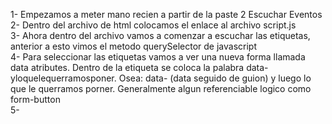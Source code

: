 1- Empezamos a meter mano recien a partir de la paste 2 Escuchar Eventos  
2- Dentro del archivo de html colocamos el enlace al archivo script.js  
3- Ahora dentro del archivo vamos a comenzar a escuchar las etiquetas, anterior a esto vimos el metodo querySelector de javascript  
4-  Para seleccionar las etiquetas vamos a ver una nueva forma llamada data atributes. Dentro de la etiqueta se coloca la palabra data-yloquelequerramosponer. Osea: data- (data seguido de guion) y luego lo que le querramos porner. Generalmente algun referenciable logico como form-button  
5- 